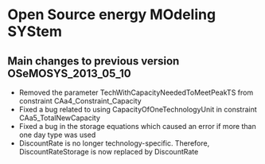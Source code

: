 # Open Source energy MOdeling SYStem

##  Main changes to previous version OSeMOSYS_2013_05_10

- Removed the parameter TechWithCapacityNeededToMeetPeakTS from constraint CAa4_Constraint_Capacity
- Fixed a bug related to using CapacityOfOneTechnologyUnit in constraint CAa5_TotalNewCapacity
- Fixed a bug in the storage equations which caused an error if more than one day type was used
- DiscountRate is no longer technology-specific. Therefore, DiscountRateStorage is now replaced by DiscountRate
